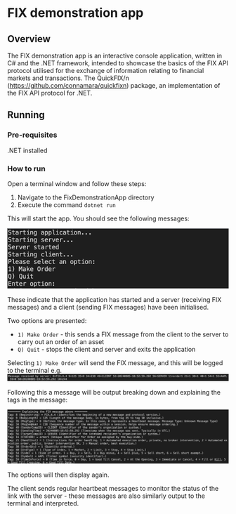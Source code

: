 # FIX demonstration app

## Overview
The FIX demonstration app is an interactive console application, written in C# and the .NET framework, intended to showcase the basics of the FIX API protocol utilised for the exchange of information relating to financial markets and transactions. The QuickFIX/n (https://github.com/connamara/quickfixn) package, an implementation of the FIX API protocol for .NET.

## Running
### Pre-requisites
.NET installed

### How to run
Open a terminal window and follow these steps: 
1. Navigate to the FixDemonstrationApp directory
2. Execute the command `dotnet run`

This will start the app. You should see the following messages:

![alt text](doc_images/image.png)

These indicate that the application has started and a server (receiving FIX messages) and a client (sending FIX messages) have been initialised.

Two options are presented: 
- `1) Make Order` - this sends a FIX message from the client to the server to carry out an order of an asset
- `Q) Quit` - stops the client and server and exits the application

Selecting `1) Make Order` will send the FIX message, and this will be logged to the terminal e.g.
![alt text](doc_images/image-1.png)

Following this a message will be output breaking down and explaining the tags in the message:

![alt text](doc_images/image-2.png)

The options will then display again.

The client sends regular heartbeat messages to monitor the status of the link with the server - these messages are also similarly output to the terminal and interpreted.
